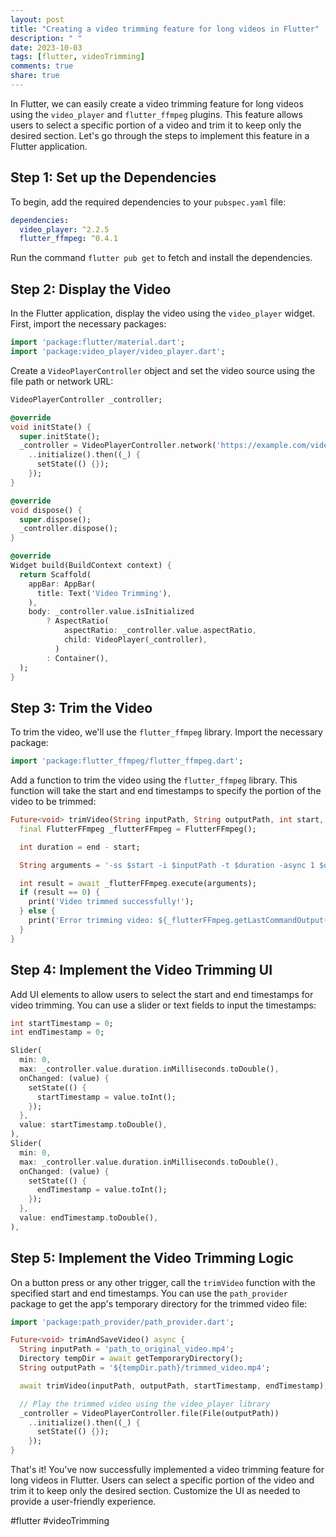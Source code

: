 ```yaml
---
layout: post
title: "Creating a video trimming feature for long videos in Flutter"
description: " "
date: 2023-10-03
tags: [flutter, videoTrimming]
comments: true
share: true
---
```


In Flutter, we can easily create a video trimming feature for long videos using the `video_player` and `flutter_ffmpeg` plugins. This feature allows users to select a specific portion of a video and trim it to keep only the desired section. Let's go through the steps to implement this feature in a Flutter application.

## Step 1: Set up the Dependencies

To begin, add the required dependencies to your `pubspec.yaml` file:

```yaml
dependencies:
  video_player: ^2.2.5
  flutter_ffmpeg: ^0.4.1
```

Run the command `flutter pub get` to fetch and install the dependencies.

## Step 2: Display the Video

In the Flutter application, display the video using the `video_player` widget. First, import the necessary packages:

```dart
import 'package:flutter/material.dart';
import 'package:video_player/video_player.dart';
```

Create a `VideoPlayerController` object and set the video source using the file path or network URL:

```dart
VideoPlayerController _controller;

@override
void initState() {
  super.initState();
  _controller = VideoPlayerController.network('https://example.com/video.mp4')
    ..initialize().then((_) {
      setState(() {});
    });
}

@override
void dispose() {
  super.dispose();
  _controller.dispose();
}

@override
Widget build(BuildContext context) {
  return Scaffold(
    appBar: AppBar(
      title: Text('Video Trimming'),
    ),
    body: _controller.value.isInitialized
        ? AspectRatio(
            aspectRatio: _controller.value.aspectRatio,
            child: VideoPlayer(_controller),
          )
        : Container(),
  );
}
```

## Step 3: Trim the Video

To trim the video, we'll use the `flutter_ffmpeg` library. Import the necessary package:

```dart
import 'package:flutter_ffmpeg/flutter_ffmpeg.dart';
```

Add a function to trim the video using the `flutter_ffmpeg` library. This function will take the start and end timestamps to specify the portion of the video to be trimmed:

```dart
Future<void> trimVideo(String inputPath, String outputPath, int start, int end) async {
  final FlutterFFmpeg _flutterFFmpeg = FlutterFFmpeg();

  int duration = end - start;

  String arguments = '-ss $start -i $inputPath -t $duration -async 1 $outputPath';

  int result = await _flutterFFmpeg.execute(arguments);
  if (result == 0) {
    print('Video trimmed successfully!');
  } else {
    print('Error trimming video: ${_flutterFFmpeg.getLastCommandOutput()}');
  }
}
```

## Step 4: Implement the Video Trimming UI

Add UI elements to allow users to select the start and end timestamps for video trimming. You can use a slider or text fields to input the timestamps:

```dart
int startTimestamp = 0;
int endTimestamp = 0;

Slider(
  min: 0,
  max: _controller.value.duration.inMilliseconds.toDouble(),
  onChanged: (value) {
    setState(() {
      startTimestamp = value.toInt();
    });
  },
  value: startTimestamp.toDouble(),
),
Slider(
  min: 0,
  max: _controller.value.duration.inMilliseconds.toDouble(),
  onChanged: (value) {
    setState(() {
      endTimestamp = value.toInt();
    });
  },
  value: endTimestamp.toDouble(),
),
```

## Step 5: Implement the Video Trimming Logic

On a button press or any other trigger, call the `trimVideo` function with the specified start and end timestamps. You can use the `path_provider` package to get the app's temporary directory for the trimmed video file:

```dart
import 'package:path_provider/path_provider.dart';

Future<void> trimAndSaveVideo() async {
  String inputPath = 'path_to_original_video.mp4';
  Directory tempDir = await getTemporaryDirectory();
  String outputPath = '${tempDir.path}/trimmed_video.mp4';

  await trimVideo(inputPath, outputPath, startTimestamp, endTimestamp);

  // Play the trimmed video using the video_player library
  _controller = VideoPlayerController.file(File(outputPath))
    ..initialize().then((_) {
      setState(() {});
    });
}
```

That's it! You've now successfully implemented a video trimming feature for long videos in Flutter. Users can select a specific portion of the video and trim it to keep only the desired section. Customize the UI as needed to provide a user-friendly experience.

#flutter #videoTrimming